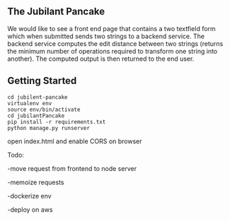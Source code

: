 The Jubilant Pancake
--------------------
We would like to see a front end page that contains a two textfield form which when submitted sends two strings to a backend service. The backend service computes the edit distance between two strings (returns the minimum number of operations required to transform one string into another). The computed output is then returned to the end user.

Getting Started
---------------

```
cd jubilent-pancake
virtualenv env
source env/bin/activate
cd jubilantPancake
pip install -r requirements.txt
python manage.py runserver
```

open index.html and enable CORS on browser

Todo: 

-move request from frontend to node server

-memoize requests

-dockerize env

-deploy on aws
